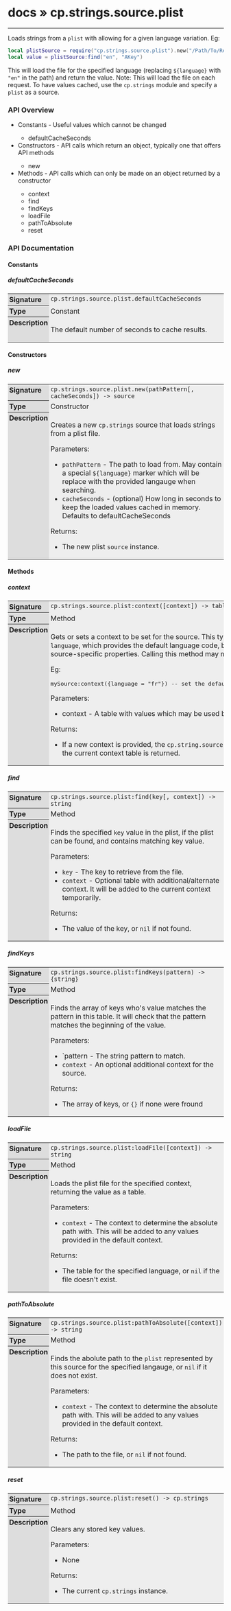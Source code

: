 # [docs](index.md) » cp.strings.source.plist
---

Loads strings from a `plist` with allowing for a given language variation. Eg:

```lua
local plistSource = require("cp.strings.source.plist").new("/Path/To/Resources/${language}.lproj/MYLocalization.strings")
local value = plistSource:find("en", "AKey")
```

This will load the file for the specified language (replacing `${language}` with `"en"` in the path) and return the value.
Note: This will load the file on each request. To have values cached, use the `cp.strings` module and specify a `plist` as a source.

<style type="text/css">
	a { text-decoration: none; }
	a:hover { text-decoration: underline; }
	th { background-color: #DDDDDD; vertical-align: top; padding: 3px; }
	td { width: 100%; background-color: #EEEEEE; vertical-align: top; padding: 3px; }
	table { width: 100% ; border: 1px solid #0; text-align: left; }
	section > table table td { width: 0; }
</style>
<link rel="stylesheet" href="../../css/docs.css" type="text/css" media="screen" />
<h3>API Overview</h3>
<ul>
<li>Constants - Useful values which cannot be changed</li>
  <ul>
	<li><a href="#defaultCacheSeconds">defaultCacheSeconds</a></li>
  </ul>
<li>Constructors - API calls which return an object, typically one that offers API methods</li>
  <ul>
	<li><a href="#new">new</a></li>
  </ul>
<li>Methods - API calls which can only be made on an object returned by a constructor</li>
  <ul>
	<li><a href="#context">context</a></li>
	<li><a href="#find">find</a></li>
	<li><a href="#findKeys">findKeys</a></li>
	<li><a href="#loadFile">loadFile</a></li>
	<li><a href="#pathToAbsolute">pathToAbsolute</a></li>
	<li><a href="#reset">reset</a></li>
  </ul>
</ul>
<h3>API Documentation</h3>
<h4 class="documentation-section">Constants</h4>
  <section id="defaultCacheSeconds">
	<h5><a href="#defaultCacheSeconds">defaultCacheSeconds</a></h5>
	<table>
	  <tr>
		<th>Signature</th>
		<td><code>cp.strings.source.plist.defaultCacheSeconds</code></td>
	  </tr>
	  <tr>
		<th>Type</th>
		<td>Constant</td>
	  </tr>
	  <tr>
		<th>Description</th>
		<td><p>The default number of seconds to cache results.</p>
</td>
	  </tr>
	</table>
  </section>
<h4 class="documentation-section">Constructors</h4>
  <section id="new">
	<h5><a href="#new">new</a></h5>
	<table>
	  <tr>
		<th>Signature</th>
		<td><code>cp.strings.source.plist.new(pathPattern[, cacheSeconds]) -&gt; source</code></td>
	  </tr>
	  <tr>
		<th>Type</th>
		<td>Constructor</td>
	  </tr>
	  <tr>
		<th>Description</th>
		<td><p>Creates a new <code>cp.strings</code> source that loads strings from a plist file.</p>
<p>Parameters:</p>
<ul>
<li><code>pathPattern</code>    - The path to load from. May contain a special <code>${language}</code> marker which will be replace with the provided langauge when searching.</li>
<li><code>cacheSeconds</code>   - (optional) How long in seconds to keep the loaded values cached in memory. Defaults to <a href="#defaultCacheSeconds">defaultCacheSeconds</a></li>
</ul>
<p>Returns:</p>
<ul>
<li>The new plist <code>source</code> instance.</li>
</ul>
</td>
	  </tr>
	</table>
  </section>
<h4 class="documentation-section">Methods</h4>
  <section id="context">
	<h5><a href="#context">context</a></h5>
	<table>
	  <tr>
		<th>Signature</th>
		<td><code>cp.strings.source.plist:context([context]) -&gt; table | self</code></td>
	  </tr>
	  <tr>
		<th>Type</th>
		<td>Method</td>
	  </tr>
	  <tr>
		<th>Description</th>
		<td><p>Gets or sets a context to be set for the source. This typically includes a <code>language</code>, which
provides the default language code, but may have other source-specific properties.
Calling this method may may clear caches, etc.</p>
<p>Eg:</p>
<div class="highlight"><pre><span></span><span class="n">mySource</span><span class="p">:</span><span class="n">context</span><span class="p">({</span><span class="n">language</span> <span class="o">=</span> <span class="s2">&quot;fr&quot;</span><span class="p">})</span> <span class="c1">-- set the default language to French.</span>
</pre></div>
<p>Parameters:</p>
<ul>
<li>context   - A table with values which may be used by the source.</li>
</ul>
<p>Returns:</p>
<ul>
<li>If a new context is provided, the <code>cp.string.source</code> is returned, otherwise the current context table is returned.</li>
</ul>
</td>
	  </tr>
	</table>
  </section>
  <section id="find">
	<h5><a href="#find">find</a></h5>
	<table>
	  <tr>
		<th>Signature</th>
		<td><code>cp.strings.source.plist:find(key[, context]) -&gt; string</code></td>
	  </tr>
	  <tr>
		<th>Type</th>
		<td>Method</td>
	  </tr>
	  <tr>
		<th>Description</th>
		<td><p>Finds the specified <code>key</code> value in the plist, if the plist can be found, and contains matching key value.</p>
<p>Parameters:</p>
<ul>
<li><code>key</code>        - The key to retrieve from the file.</li>
<li><code>context</code>    - Optional table with additional/alternate context. It will be added to the current context temporarily.</li>
</ul>
<p>Returns:</p>
<ul>
<li>The value of the key, or <code>nil</code> if not found.</li>
</ul>
</td>
	  </tr>
	</table>
  </section>
  <section id="findKeys">
	<h5><a href="#findKeys">findKeys</a></h5>
	<table>
	  <tr>
		<th>Signature</th>
		<td><code>cp.strings.source.plist:findKeys(pattern) -&gt; {string}</code></td>
	  </tr>
	  <tr>
		<th>Type</th>
		<td>Method</td>
	  </tr>
	  <tr>
		<th>Description</th>
		<td><p>Finds the array of keys who's value matches the pattern in this table. It will check that the pattern matches the beginning of the value.</p>
<p>Parameters:</p>
<ul>
<li>`pattern     - The string pattern to match.</li>
<li><code>context</code>    - An optional additional context for the source.</li>
</ul>
<p>Returns:</p>
<ul>
<li>The array of keys, or <code>{}</code> if none were fround</li>
</ul>
</td>
	  </tr>
	</table>
  </section>
  <section id="loadFile">
	<h5><a href="#loadFile">loadFile</a></h5>
	<table>
	  <tr>
		<th>Signature</th>
		<td><code>cp.strings.source.plist:loadFile([context]) -&gt; string</code></td>
	  </tr>
	  <tr>
		<th>Type</th>
		<td>Method</td>
	  </tr>
	  <tr>
		<th>Description</th>
		<td><p>Loads the plist file for the specified context, returning the value as a table.</p>
<p>Parameters:</p>
<ul>
<li><code>context</code>    - The context to determine the absolute path with. This will be added to any values provided in the default <a href="#context">context</a>.</li>
</ul>
<p>Returns:</p>
<ul>
<li>The table for the specified language, or <code>nil</code> if the file doesn't exist.</li>
</ul>
</td>
	  </tr>
	</table>
  </section>
  <section id="pathToAbsolute">
	<h5><a href="#pathToAbsolute">pathToAbsolute</a></h5>
	<table>
	  <tr>
		<th>Signature</th>
		<td><code>cp.strings.source.plist:pathToAbsolute([context]) -&gt; string</code></td>
	  </tr>
	  <tr>
		<th>Type</th>
		<td>Method</td>
	  </tr>
	  <tr>
		<th>Description</th>
		<td><p>Finds the abolute path to the <code>plist</code> represented by this source for the specified langauge, or <code>nil</code> if it does not exist.</p>
<p>Parameters:</p>
<ul>
<li><code>context</code>    - The context to determine the absolute path with. This will be added to any values provided in the default <a href="#context">context</a>.</li>
</ul>
<p>Returns:</p>
<ul>
<li>The path to the file, or <code>nil</code> if not found.</li>
</ul>
</td>
	  </tr>
	</table>
  </section>
  <section id="reset">
	<h5><a href="#reset">reset</a></h5>
	<table>
	  <tr>
		<th>Signature</th>
		<td><code>cp.strings.source.plist:reset() -&gt; cp.strings</code></td>
	  </tr>
	  <tr>
		<th>Type</th>
		<td>Method</td>
	  </tr>
	  <tr>
		<th>Description</th>
		<td><p>Clears any stored key values.</p>
<p>Parameters:</p>
<ul>
<li>None</li>
</ul>
<p>Returns:</p>
<ul>
<li>The current <code>cp.strings</code> instance.</li>
</ul>
</td>
	  </tr>
	</table>
  </section>
